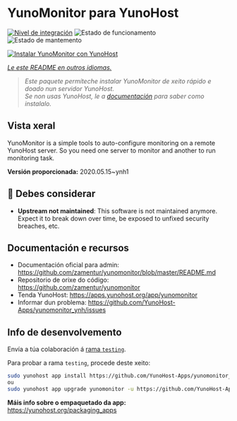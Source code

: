 <!--
NOTA: Este README foi creado automáticamente por <https://github.com/YunoHost/apps/tree/master/tools/readme_generator>
NON debe editarse manualmente.
-->

# YunoMonitor para YunoHost

[![Nivel de integración](https://dash.yunohost.org/integration/yunomonitor.svg)](https://dash.yunohost.org/appci/app/yunomonitor) ![Estado de funcionamento](https://ci-apps.yunohost.org/ci/badges/yunomonitor.status.svg) ![Estado de mantemento](https://ci-apps.yunohost.org/ci/badges/yunomonitor.maintain.svg)

[![Instalar YunoMonitor con YunoHost](https://install-app.yunohost.org/install-with-yunohost.svg)](https://install-app.yunohost.org/?app=yunomonitor)

*[Le este README en outros idiomas.](./ALL_README.md)*

> *Este paquete permíteche instalar YunoMonitor de xeito rápido e doado nun servidor YunoHost.*  
> *Se non usas YunoHost, le a [documentación](https://yunohost.org/install) para saber como instalalo.*

## Vista xeral

YunoMonitor is a simple tools to auto-configure monitoring on a remote YunoHost server. So you need one server to monitor and another to run monitoring task.


**Versión proporcionada:** 2020.05.15~ynh1
## :red_circle: Debes considerar

- **Upstream not maintained**: This software is not maintained anymore. Expect it to break down over time, be exposed to unfixed security breaches, etc.

## Documentación e recursos

- Documentación oficial para admin: <https://github.com/zamentur/yunomonitor/blob/master/README.md>
- Repositorio de orixe do código: <https://github.com/zamentur/yunomonitor>
- Tenda YunoHost: <https://apps.yunohost.org/app/yunomonitor>
- Informar dun problema: <https://github.com/YunoHost-Apps/yunomonitor_ynh/issues>

## Info de desenvolvemento

Envía a túa colaboración á [rama `testing`](https://github.com/YunoHost-Apps/yunomonitor_ynh/tree/testing).

Para probar a rama `testing`, procede deste xeito:

```bash
sudo yunohost app install https://github.com/YunoHost-Apps/yunomonitor_ynh/tree/testing --debug
ou
sudo yunohost app upgrade yunomonitor -u https://github.com/YunoHost-Apps/yunomonitor_ynh/tree/testing --debug
```

**Máis info sobre o empaquetado da app:** <https://yunohost.org/packaging_apps>
